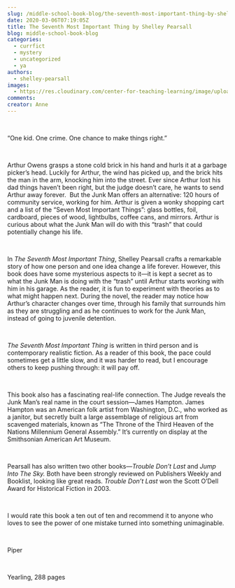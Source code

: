 ```yaml
---
slug: /middle-school-book-blog/the-seventh-most-important-thing-by-shelley-pearsall
date: 2020-03-06T07:19:05Z
title: The Seventh Most Important Thing by Shelley Pearsall
blog: middle-school-book-blog
categories:
  - currfict
  - mystery
  - uncategorized
  - ya
authors:
  - shelley-pearsall
images:
  - https://res.cloudinary.com/center-for-teaching-learning/image/upload/v1637540798/Seventh-Most-Important.png.png
comments:
creator: Anne
---
```


<div class="wp-block-image"><figure class="alignleft size-large"/></div>
<!-- /wp:image --><br /><!-- wp:paragraph -->
<p>“One kid. One crime. One chance to make things right.”</p>
<!-- /wp:paragraph --><br /><!-- wp:paragraph -->
<p>Arthur Owens grasps a stone
cold brick in his hand and hurls it at a garbage picker’s head. Luckily for
Arthur, the wind has picked up, and the brick hits the man in the arm, knocking
him into the street. Ever since Arthur lost his dad things haven’t been right,
but the judge doesn’t care, he wants to send Arthur away forever.  But the
Junk Man offers an alternative: 120 hours of community service, working for
him. Arthur is given a wonky shopping cart and a list of the “Seven Most
Important Things”: glass bottles, foil, cardboard, pieces of wood, lightbulbs,
coffee cans, and mirrors. Arthur is curious about what the Junk Man will do
with this “trash” that could potentially change his life. </p>
<!-- /wp:paragraph --><br /><!-- wp:paragraph -->
<p>In<em> The Seventh Most
Important Thing</em>, Shelley Pearsall crafts a remarkable story of how one
person and one idea change a life forever. However, this book does have some
mysterious aspects to it—it is kept a secret as to what the Junk Man is doing
with the “trash” until Arthur starts working with him in his garage. As the reader,
it is fun to experiment with theories as to what might happen next. During the
novel, the reader may notice how Arthur’s character changes over time, through
his family that surrounds him as they are struggling and as he continues to
work for the Junk Man, instead of going to juvenile detention.</p>
<!-- /wp:paragraph --><br /><!-- wp:paragraph -->
<p><em>The Seventh Most Important
Thing </em>is written in third person and is contemporary
realistic fiction. As a reader of this book, the pace could sometimes get a
little slow, and it was harder to read, but I encourage others to keep pushing
through: it will pay off. </p>
<!-- /wp:paragraph --><br /><!-- wp:paragraph -->
<p>This book also has a
fascinating real-life connection. The Judge reveals the Junk Man’s real name in
the court session—James Hampton. James Hampton was an American folk artist from
Washington, D.C., who worked as a janitor, but secretly built a large
assemblage of religious art from scavenged materials, known as “The Throne of
the Third Heaven of the Nations Millennium General Assembly.” It’s currently on
display at the Smithsonian American Art Museum. </p>
<!-- /wp:paragraph --><br /><!-- wp:paragraph -->
<p>Pearsall has also written
two other books—<em>Trouble Don’t Last </em>and <em>Jump Into The Sky. </em>Both
have been strongly reviewed on Publishers Weekly and Booklist, looking like
great reads. <em>Trouble Don’t Last </em>won the Scott O’Dell Award for
Historical Fiction in 2003. </p>
<!-- /wp:paragraph --><br /><!-- wp:paragraph -->
<p>I would rate this book a ten out of ten and recommend it to anyone who loves to see the power of one mistake turned into something unimaginable. </p>
<!-- /wp:paragraph --><br /><!-- wp:paragraph -->
<p>Piper</p>
<!-- /wp:paragraph --><br /><!-- wp:paragraph -->
<p>Yearling, 288 pages</p>
<!-- /wp:paragraph -->
